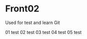 # Front02
Used for test and learn Git


01 test
02 test
03 test
04 test
05 test






































































































